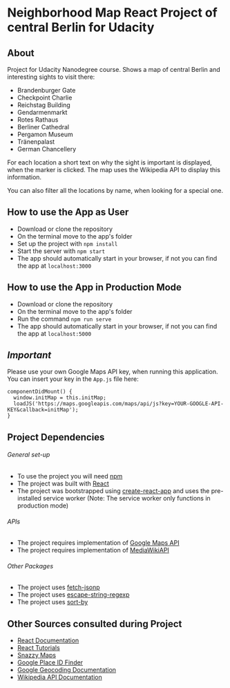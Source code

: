 # Neighborhood Map React Project of central Berlin for Udacity

## About

Project for Udacity Nanodegree course. Shows a map of central Berlin and
interesting sights to visit there:
- Brandenburger Gate
- Checkpoint Charlie
- Reichstag Building
- Gendarmenmarkt
- Rotes Rathaus
- Berliner Cathedral
- Pergamon Museum
- Tränenpalast
- German Chancellery

For each location a short text on why the sight is important is displayed,
when the marker is clicked. The map uses the Wikipedia API to display this information.

You can also filter all the locations by name, when looking for a special one.

## How to use the App as User

- Download or clone the repository
- On the terminal move to the app's folder
- Set up the project with `npm install`
- Start the server with `npm start`
- The app should automatically start in your browser, if not you can find the app at `localhost:3000`

## How to use the App in Production Mode

- Download or clone the repository
- On the terminal move to the app's folder
- Run the command `npm run serve`
- The app should automatically start in your browser, if not you can find the app at `localhost:5000`

## **_Important_**
Please use your own Google Maps API key, when running this application. You can insert your key in the `App.js` file here:

```
componentDidMount() {
  window.initMap = this.initMap;
  loadJS('https://maps.googleapis.com/maps/api/js?key=YOUR-GOOGLE-API-KEY&callback=initMap');
}
```

## Project Dependencies

###### *General set-up*
- To use the project you will need [npm](https://www.npmjs.com/get-npm)
- The project was built with [React](https://reactjs.org/)
- The project was bootstrapped using [create-react-app](https://github.com/facebook/create-react-app)
and uses the pre-installed service worker (Note: The service worker only functions in production mode)

###### *APIs*
- The project requires implementation of [Google Maps API](https://developers.google.com/maps/documentation/)
- The project requires implementation of [MediaWikiAPI](https://www.mediawiki.org/wiki/API:Main_page)

###### *Other Packages*
- The project uses [fetch-jsonp](https://github.com/camsong/fetch-jsonp)
- The project uses [escape-string-regexp](https://github.com/sindresorhus/escape-string-regexp)
- The project uses [sort-by](https://github.com/kvnneff/sort-by)

## Other Sources consulted during Project

- [React Documentation](http://devdocs.io/react/)
- [React Tutorials](https://reactjs.org/tutorial/tutorial.html)
- [Snazzy Maps](https://snazzymaps.com/)
- [Google Place ID Finder](https://developers.google.com/maps/documentation/javascript/examples/places-placeid-finder)
- [Google Geocoding Documentation](https://developers.google.com/maps/documentation/javascript/geocoding)
- [Wikipedia API Documentation](https://www.mediawiki.org/wiki/API:Main_page)
